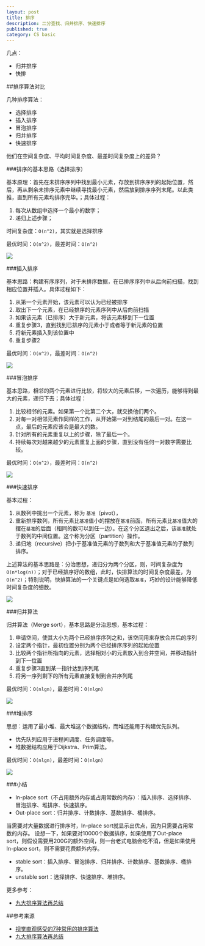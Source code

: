 ```yaml
---
layout: post
title: 排序
description: 二分查找、归并排序、快速排序
published: true
category: CS basic
---
```



几点：

* 归并排序
* 快排



##排序算法对比

几种排序算法：

* 选择排序
* 插入排序
* 冒泡排序
* 归并排序
* 快速排序

他们在空间复杂度、平均时间复杂度、最差时间复杂度上的差异？

###排序的基本思路（选择排序）

基本原理：首先在未排序序列中找到最小元素，存放到排序序列的起始位置，然后，再从剩余未排序元素中继续寻找最小元素，然后放到排序序列末尾。以此类推，直到所有元素均排序完毕。；具体过程：

1. 每次从数组中选择一个最小的数字；
1. 递归上述步骤；

时间复杂度：`O(n^2)`，其实就是选择排序

最优时间：`O(n^2)`，最差时间：`O(n^2)`


![](./cs-basic/select-sort-code.png)


###插入排序

基本思路：构建有序序列，对于未排序数据，在已排序序列中从后向前扫描，找到相应位置并插入。具体过程如下：

1. 从第一个元素开始，该元素可以认为已经被排序
1. 取出下一个元素，在已经排序的元素序列中从后向前扫描
1. 如果该元素（已排序）大于新元素，将该元素移到下一位置
1. 重复步骤3，直到找到已排序的元素小于或者等于新元素的位置
1. 将新元素插入到该位置中
1. 重复步骤2

最优时间：`O(n^2)`，最差时间：`O(n^2)`


![](./cs-basic/insert-sort-code.png)

###冒泡排序

基本思路，相邻的两个元素进行比较，将较大的元素后移，一次遍历，能够得到最大的元素，递归下去；具体过程：

1. 比较相邻的元素。如果第一个比第二个大，就交换他们两个。
1. 对每一对相邻元素作同样的工作，从开始第一对到结尾的最后一对。在这一点，最后的元素应该会是最大的数。
1. 针对所有的元素重复以上的步骤，除了最后一个。
1. 持续每次对越来越少的元素重复上面的步骤，直到没有任何一对数字需要比较。


最优时间：`O(n^2)`，最差时间：`O(n^2)`


![](./cs-basic/bubble-sort-code.png)


###快速排序

基本过程：

1. 从数列中挑出一个元素，称为 `基准`（pivot），
1. 重新排序数列，所有元素比`基准`值小的摆放在`基准`前面，所有元素比`基准`值大的摆在`基准`的后面（相同的数可以到任一边）。在这个分区退出之后，该`基准`就处于数列的中间位置。这个称为分区（partition）操作。
1. 递归地（recursive）把小于基准值元素的子数列和大于基准值元素的子数列排序。

上述算法的基本思路是：分治思想，递归分为两个分区，则，时间复杂度为`O(n*log(n))`；对于已经排序好的数组，此时，快排算法的时间复杂度最差，为`O(n^2)`；特别说明，快排算法的一个关键点是如何选取`基准`，巧妙的设计能够降低时间复杂度的细数。

![](./cs-basic/quick-sort-code.png)


###归并算法

归并算法（Merge sort），基本思路是分治思想，基本过程：

1. 申请空间，使其大小为两个已经排序序列之和，该空间用来存放合并后的序列
1. 设定两个指针，最初位置分别为两个已经排序序列的起始位置
1. 比较两个指针所指向的元素，选择相对小的元素放入到合并空间，并移动指针到下一位置
1. 重复步骤3直到某一指针达到序列尾
1. 将另一序列剩下的所有元素直接复制到合并序列尾

最优时间：`O(nlgn)`，最差时间：`O(nlgn)`

![](./cs-basic/merge-sort-code.png)


###堆排序

思想：运用了最小堆、最大堆这个数据结构，而堆还能用于构建优先队列。

* 优先队列应用于进程间调度、任务调度等。
* 堆数据结构应用于Dijkstra、Prim算法。

最优时间：`O(nlgn)`，最差时间：`O(nlgn)`

![](./cs-basic/heap-sort-code.png)


###小结

* In-place sort（不占用额外内存或占用常数的内存）：插入排序、选择排序、冒泡排序、堆排序、快速排序。
* Out-place sort：归并排序、计数排序、基数排序、桶排序。

当需要对大量数据进行排序时，In-place sort就显示出优点，因为只需要占用常数的内存。
设想一下，如果要对10000个数据排序，如果使用了Out-place sort，则假设需要用200G的额外空间，则一台老式电脑会吃不消，但是如果使用In-place sort，则不需要花费额外内存。

* stable sort：插入排序、冒泡排序、归并排序、计数排序、基数排序、桶排序。
* unstable sort：选择排序、快速排序、堆排序。


更多参考：

* [九大排序算法再总结][九大排序算法再总结]


























##参考来源


* [视觉直观感受的7种常用的排序算法][视觉直观感受的7种常用的排序算法]
* [九大排序算法再总结][九大排序算法再总结]












[NingG]:    http://ningg.github.com  "NingG"

[九大排序算法再总结]:						http://blog.csdn.net/xiazdong/article/details/8462393
[视觉直观感受的7种常用的排序算法]:			http://blog.jobbole.com/11745/












